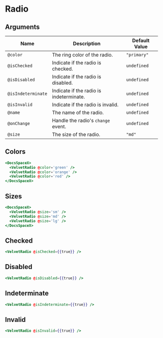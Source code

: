 # Radio

## Arguments

| Name               | Description                             | Default Value |
| ------------------ | --------------------------------------- | ------------- |
| `@color`           | The ring color of the radio.            | `"primary"`   |
| `@isChecked`       | Indicate if the radio is checked.       | `undefined`   |
| `@isDisabled`      | Indicate if the radio is disabled.      | `undefined`   |
| `@isIndeterminate` | Indicate if the radio is indeterminate. | `undefined`   |
| `@isInvalid`       | Indicate if the radio is invalid.       | `undefined`   |
| `@name`            | The name of the radio.                  | `undefined`   |
| `@onChange`        | Handle the radio's `change` event.      | `undefined`   |
| `@size`            | The size of the radio.                  | `"md"`        |

## Colors

```hbs preview-template
<DocsSpaceX>
  <VelvetRadio @color='green' />
  <VelvetRadio @color='orange' />
  <VelvetRadio @color='red' />
</DocsSpaceX>
```

## Sizes

```hbs preview-template
<DocsSpaceX>
  <VelvetRadio @size='sm' />
  <VelvetRadio @size='md' />
  <VelvetRadio @size='lg' />
</DocsSpaceX>
```

## Checked

```hbs preview-template
<VelvetRadio @isChecked={{true}} />
```

## Disabled

```hbs preview-template
<VelvetRadio @isDisabled={{true}} />
```

## Indeterminate

```hbs preview-template
<VelvetRadio @isIndeterminate={{true}} />
```

## Invalid

```hbs preview-template
<VelvetRadio @isInvalid={{true}} />
```
